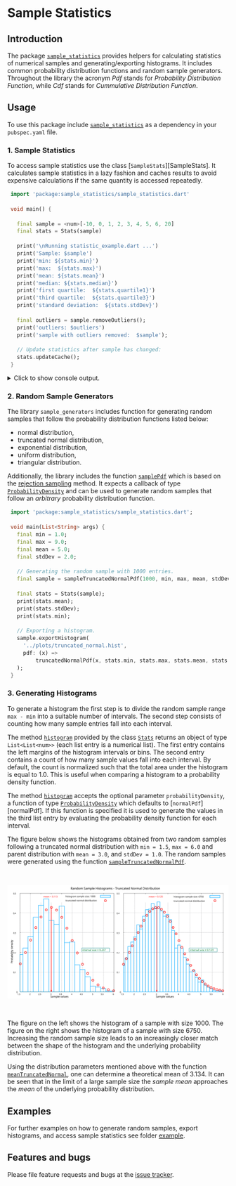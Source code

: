 
# Sample Statistics



## Introduction

The package [`sample_statistics`][sample_statistics] provides helpers for
calculating statistics of numerical samples and generating/exporting histograms.
It includes common probability
distribution functions and random sample generators.
Throughout the library the acronym *Pdf* stands for *Probability Distribution
Function*, while *Cdf* stands for *Cummulative Distribution Function*.

## Usage

To use this package include [`sample_statistics`][sample_statistics]
as a dependency in your `pubspec.yaml` file.

### 1. Sample Statistics

To access sample statistics use the class [`SampleStats`][SampleStats].
It calculates sample statistics in a lazy fashion and caches results
to avoid expensive calculations if the
same quantity is accessed repeatedly.

```Dart
 import 'package:sample_statistics/sample_statistics.dart'

 void main() {

   final sample = <num>[-10, 0, 1, 2, 3, 4, 5, 6, 20]
   final stats = Stats(sample)

   print('\nRunning statistic_example.dart ...')
   print('Sample: $sample')
   print('min: ${stats.min}')
   print('max:  ${stats.max}')
   print('mean: ${stats.mean}')
   print('median: ${stats.median}')
   print('first quartile:  ${stats.quartile1}')
   print('third quartile:  ${stats.quartile3}')
   print('standard deviation:  ${stats.stdDev}')

   final outliers = sample.removeOutliers();
   print('outliers: $outliers')
   print('sample with outliers removed:  $sample');

   // Update statistics after sample has changed:
   stats.updateCache();
 }
```

<details>  <summary> Click to show console output. </summary>

 ```Console
  $ dart  sample_statistics_example.dart

  Running sample_statistic_example.dart ...
  Sample: [-10, 0, 1, 2, 3, 4, 5, 6, 20]
  min: -10
  max: 20
  mean: 3.4444444444444446
  median: 3
  first quartile: 1
  third quartile: 5
  standard deviation: 7.779960011322538
  outliers:[-10, 20]
  sample with outliers removed: [0, 1, 2, 3, 4, 5, 6]

 ```
</details>

### 2. Random Sample Generators

The library `sample_generators` includes function for generating random samples
that follow the probability distribution functions listed below:
 * normal distribution,
 * truncated normal distribution,
 * exponential distribution,
 * uniform distribution,
 * triangular distribution.

Additionally, the library includes the function [`samplePdf`][samplePdf] which
is based on the [rejection sampling][rejection-sampling] method.
It expects a callback of type [`ProbabilityDensity`][ProbabilityDensity]
and can be used to generate random samples that follow
an *arbitrary* probability distribution function.

```Dart
 import 'package:sample_statistics/sample_statistics.dart';

 void main(List<String> args) {
   final min = 1.0;
   final max = 9.0;
   final mean = 5.0;
   final stdDev = 2.0;

   // Generating the random sample with 1000 entries.
   final sample = sampleTruncatedNormalPdf(1000, min, max, mean, stdDev);

   final stats = Stats(sample);
   print(stats.mean);
   print(stats.stdDev);
   print(stats.min);

   // Exporting a histogram.
   sample.exportHistogram(
     '../plots/truncated_normal.hist',
     pdf: (x) =>
         truncatedNormalPdf(x, stats.min, stats.max, stats.mean, stats.stdDev),
   );
 }
```

### 3. Generating Histograms

To generate a histogram the first step is to divide the random
sample range `max - min`
into a suitable number of intervals.
The second step consists of counting how many sample entries fall into each
interval.

The method [`histogram`][histogram] provided by the class [`Stats`][Stats]
returns an object of type `List<List<num>>` (each list entry is a numerical list).
The first entry contains the left margins of the histogram intervals or bins.
The second entry contains a count of how many sample values fall into each interval.
By default, the count is normalized such that the total area
under the histogram is equal to 1.0.
This is useful when comparing a histogram to a probability density function.

The method [`histogram`][histogram] accepts the optional parameter
`probabilityDensity`,
a function of type [`ProbabilityDensity`][ProbabilityDensity] which defaults
to [`normalPdf`][normalPdf].
If this function is
specified it is used to
generate the values in the third list entry by evaluating the
probability density function for each interval.

The figure below shows the histograms obtained from two random samples following
a truncated normal distribution with `min = 1.5`, `max = 6.0` and parent distribution
with `mean = 3.0`, and `stdDev = 1.0`.
The random samples were generated using the function
[`sampleTruncatedNormalPdf`][sampleTruncatedNormalPdf].

<br>

![Histogram](https://raw.githubusercontent.com/simphotonics/sample_statistics/main/images/histogram_truncated_normal_2.svg?sanitize=true)

<br>

The figure on the left shows the histogram of a sample with size 1000. The figure on the right shows
the histogram of a sample with size 6750. Increasing the random sample size leads to an increasingly
closer match between the shape of the histogram and the underlying probability distribution.

Using the distribution parameters mentioned above with the function
[`meanTruncatedNormal`][meanTruncatedNormal],  one can determine
a theoretical mean of 3.134. It can be seen that in the limit of a large sample
size the *sample mean* approaches
the *mean* of the underlying probability distribution.

## Examples

For further examples on how to generate random samples, export histograms,
and access sample statistics see folder [example].



## Features and bugs

Please file feature requests and bugs at the [issue tracker].

[example]: https://github.com/simphotonics/sample_statistics/tree/master/example

[histogram]: https://pub.dev/documentation/sample_statistics/latest/sample_statistics/Stats/histogram.html

[issue tracker]: https://github.com/simphotonics/sample_statistics/issues

[meanTruncatedNormal]: https://pub.dev/documentation/sample_statistics/latest/sample_statistics/meanTruncatedNormal.html


[ProbabilityDensity]: https://pub.dev/documentation/sample_statistics/latest/sample_statistics/ProbabilityDensity.html

[rejection-sampling]: https://en.wikipedia.org/wiki/Rejection_sampling

[sample_statistics]: https://pub.dev/packages/sample_statistics

[samplePdf]: https://pub.dev/documentation/sample_statistics/latest/sample_statistics/samplePdf.html

[Stats]: https://pub.dev/documentation/sample_statistics/latest/sample_statistics/Stats-class.html

[sampleTruncatedNormalPdf]: https://pub.dev/documentation/sample_statistics/latest/sample_statistics/sampleTruncatedNormalPdf.html